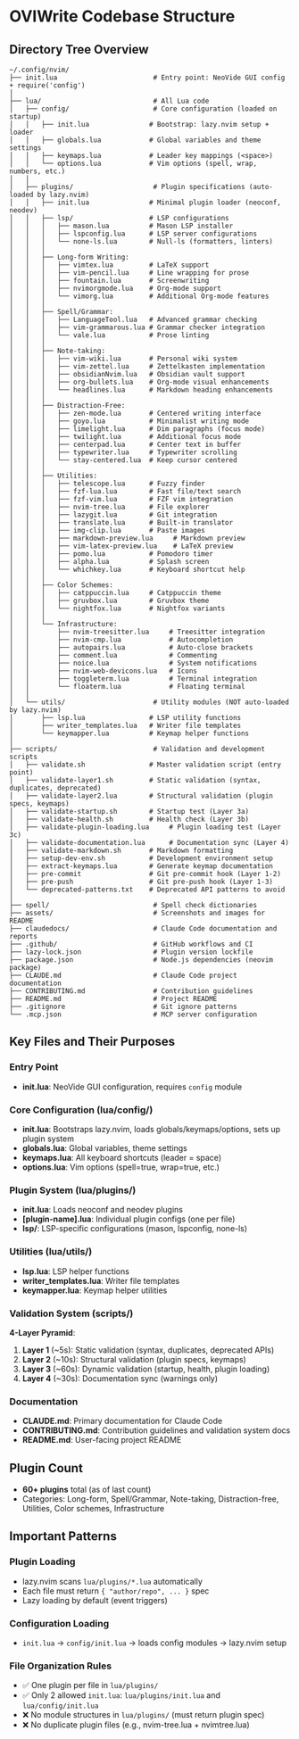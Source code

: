 # OVIWrite Codebase Structure

## Directory Tree Overview

```
~/.config/nvim/
├── init.lua                        # Entry point: NeoVide GUI config + require('config')
│
├── lua/                            # All Lua code
│   ├── config/                     # Core configuration (loaded on startup)
│   │   ├── init.lua               # Bootstrap: lazy.nvim setup + loader
│   │   ├── globals.lua            # Global variables and theme settings
│   │   ├── keymaps.lua            # Leader key mappings (<space>)
│   │   └── options.lua            # Vim options (spell, wrap, numbers, etc.)
│   │
│   ├── plugins/                    # Plugin specifications (auto-loaded by lazy.nvim)
│   │   ├── init.lua               # Minimal plugin loader (neoconf, neodev)
│   │   ├── lsp/                   # LSP configurations
│   │   │   ├── mason.lua          # Mason LSP installer
│   │   │   ├── lspconfig.lua      # LSP server configurations
│   │   │   └── none-ls.lua        # Null-ls (formatters, linters)
│   │   │
│   │   ├── Long-form Writing:
│   │   │   ├── vimtex.lua         # LaTeX support
│   │   │   ├── vim-pencil.lua     # Line wrapping for prose
│   │   │   ├── fountain.lua       # Screenwriting
│   │   │   ├── nvimorgmode.lua    # Org-mode support
│   │   │   └── vimorg.lua         # Additional Org-mode features
│   │   │
│   │   ├── Spell/Grammar:
│   │   │   ├── LanguageTool.lua   # Advanced grammar checking
│   │   │   ├── vim-grammarous.lua # Grammar checker integration
│   │   │   └── vale.lua           # Prose linting
│   │   │
│   │   ├── Note-taking:
│   │   │   ├── vim-wiki.lua       # Personal wiki system
│   │   │   ├── vim-zettel.lua     # Zettelkasten implementation
│   │   │   ├── obsidianNvim.lua   # Obsidian vault support
│   │   │   ├── org-bullets.lua    # Org-mode visual enhancements
│   │   │   └── headlines.lua      # Markdown heading enhancements
│   │   │
│   │   ├── Distraction-Free:
│   │   │   ├── zen-mode.lua       # Centered writing interface
│   │   │   ├── goyo.lua           # Minimalist writing mode
│   │   │   ├── limelight.lua      # Dim paragraphs (focus mode)
│   │   │   ├── twilight.lua       # Additional focus mode
│   │   │   ├── centerpad.lua      # Center text in buffer
│   │   │   ├── typewriter.lua     # Typewriter scrolling
│   │   │   └── stay-centered.lua  # Keep cursor centered
│   │   │
│   │   ├── Utilities:
│   │   │   ├── telescope.lua      # Fuzzy finder
│   │   │   ├── fzf-lua.lua        # Fast file/text search
│   │   │   ├── fzf-vim.lua        # FZF vim integration
│   │   │   ├── nvim-tree.lua      # File explorer
│   │   │   ├── lazygit.lua        # Git integration
│   │   │   ├── translate.lua      # Built-in translator
│   │   │   ├── img-clip.lua       # Paste images
│   │   │   ├── markdown-preview.lua     # Markdown preview
│   │   │   ├── vim-latex-preview.lua    # LaTeX preview
│   │   │   ├── pomo.lua           # Pomodoro timer
│   │   │   ├── alpha.lua          # Splash screen
│   │   │   └── whichkey.lua       # Keyboard shortcut help
│   │   │
│   │   ├── Color Schemes:
│   │   │   ├── catppuccin.lua     # Catppuccin theme
│   │   │   ├── gruvbox.lua        # Gruvbox theme
│   │   │   └── nightfox.lua       # Nightfox variants
│   │   │
│   │   └── Infrastructure:
│   │       ├── nvim-treesitter.lua     # Treesitter integration
│   │       ├── nvim-cmp.lua            # Autocompletion
│   │       ├── autopairs.lua           # Auto-close brackets
│   │       ├── comment.lua             # Commenting
│   │       ├── noice.lua               # System notifications
│   │       ├── nvim-web-devicons.lua   # Icons
│   │       ├── toggleterm.lua          # Terminal integration
│   │       └── floaterm.lua            # Floating terminal
│   │
│   └── utils/                      # Utility modules (NOT auto-loaded by lazy.nvim)
│       ├── lsp.lua                # LSP utility functions
│       ├── writer_templates.lua   # Writer file templates
│       └── keymapper.lua          # Keymap helper functions
│
├── scripts/                        # Validation and development scripts
│   ├── validate.sh                # Master validation script (entry point)
│   ├── validate-layer1.sh         # Static validation (syntax, duplicates, deprecated)
│   ├── validate-layer2.lua        # Structural validation (plugin specs, keymaps)
│   ├── validate-startup.sh        # Startup test (Layer 3a)
│   ├── validate-health.sh         # Health check (Layer 3b)
│   ├── validate-plugin-loading.lua     # Plugin loading test (Layer 3c)
│   ├── validate-documentation.lua      # Documentation sync (Layer 4)
│   ├── validate-markdown.sh       # Markdown formatting
│   ├── setup-dev-env.sh           # Development environment setup
│   ├── extract-keymaps.lua        # Generate keymap documentation
│   ├── pre-commit                 # Git pre-commit hook (Layer 1-2)
│   ├── pre-push                   # Git pre-push hook (Layer 1-3)
│   └── deprecated-patterns.txt    # Deprecated API patterns to avoid
│
├── spell/                          # Spell check dictionaries
├── assets/                         # Screenshots and images for README
├── claudedocs/                     # Claude Code documentation and reports
├── .github/                        # GitHub workflows and CI
├── lazy-lock.json                  # Plugin version lockfile
├── package.json                    # Node.js dependencies (neovim package)
├── CLAUDE.md                       # Claude Code project documentation
├── CONTRIBUTING.md                 # Contribution guidelines
├── README.md                       # Project README
├── .gitignore                      # Git ignore patterns
└── .mcp.json                       # MCP server configuration

```

## Key Files and Their Purposes

### Entry Point

- **init.lua**: NeoVide GUI configuration, requires `config` module

### Core Configuration (lua/config/)

- **init.lua**: Bootstraps lazy.nvim, loads globals/keymaps/options, sets up plugin system
- **globals.lua**: Global variables, theme settings
- **keymaps.lua**: All keyboard shortcuts (leader = space)
- **options.lua**: Vim options (spell=true, wrap=true, etc.)

### Plugin System (lua/plugins/)

- **init.lua**: Loads neoconf and neodev plugins
- **\[plugin-name\].lua**: Individual plugin configs (one per file)
- **lsp/**: LSP-specific configurations (mason, lspconfig, none-ls)

### Utilities (lua/utils/)

- **lsp.lua**: LSP helper functions
- **writer_templates.lua**: Writer file templates
- **keymapper.lua**: Keymap helper utilities

### Validation System (scripts/)

**4-Layer Pyramid**:

1. **Layer 1** (~5s): Static validation (syntax, duplicates, deprecated APIs)
2. **Layer 2** (~10s): Structural validation (plugin specs, keymaps)
3. **Layer 3** (~60s): Dynamic validation (startup, health, plugin loading)
4. **Layer 4** (~30s): Documentation sync (warnings only)

### Documentation

- **CLAUDE.md**: Primary documentation for Claude Code
- **CONTRIBUTING.md**: Contribution guidelines and validation system docs
- **README.md**: User-facing project README

## Plugin Count

- **60+ plugins** total (as of last count)
- Categories: Long-form, Spell/Grammar, Note-taking, Distraction-free, Utilities, Color schemes, Infrastructure

## Important Patterns

### Plugin Loading

- lazy.nvim scans `lua/plugins/*.lua` automatically
- Each file must return `{ "author/repo", ... }` spec
- Lazy loading by default (event triggers)

### Configuration Loading

- `init.lua` → `config/init.lua` → loads config modules → lazy.nvim setup

### File Organization Rules

- ✅ One plugin per file in `lua/plugins/`
- ✅ Only 2 allowed `init.lua`: `lua/plugins/init.lua` and `lua/config/init.lua`
- ❌ No module structures in `lua/plugins/` (must return plugin spec)
- ❌ No duplicate plugin files (e.g., nvim-tree.lua + nvimtree.lua)
